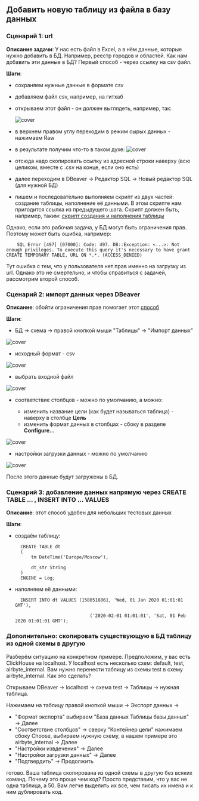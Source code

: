 ## Добавить новую таблицу из файла в базу данных
### Сценарий 1: url
**Описание задачи**: У нас есть файл в Excel, а в нём данные, которые нужно добавить в БД. Например, реестр городов и областей. Как нам добавить эти данные в БД?
Первый способ - через ссылку на csv файл. 

**Шаги**:
  - сохраняем нужные данные в формате csv
  - добавляем файл csv, например, на гитхаб
  - открываем этот файл - он должен выглядеть, например, так:

    ![cover](https://github.com/Malakhova-Natalya/Snippets/blob/main/other/new_table/01%20-%20csv.png) 
  - в верхнем правом углу переходим в режим сырых данных - нажимаем Raw
  - в результате получим что-то в таком духе:
    ![cover](https://github.com/Malakhova-Natalya/Snippets/blob/main/other/new_table/02%20-%20csv_raw.png)
  - отсюда надо скопировать ссылку из адресной строки наверху (всю целиком, вместе с .csv на конце, если оно есть)
  - далее переходим в DBeaver -> Редактор SQL -> Новый редактор SQL (для нужной БД)
  - пишем и последовательно выполняем скрипт из двух частей: создание таблицы, наполнение её данными. В этом скрипте нам пригодится ссылка из предыдущего шага.
	Скрипт должен быть, например, таким: [скрипт создания и наполнения таблицы](https://github.com/Malakhova-Natalya/Snippets/blob/main/other/new_table/03%20-%20script.txt)

Однако, если это рабочая задача, у БД могут быть ограничения прав. Поэтому может быть ошибка, например: 

		SQL Error [497] [07000]: Code: 497. DB::Exception: <...>: Not enough privileges. To execute this query it's necessary to have grant CREATE TEMPORARY TABLE, URL ON *.*. (ACCESS_DENIED)
  
Тут ошибка с тем, что у пользователя нет прав именно на загрузку из url. Однако это не смертельно, и чтобы справиться с задачей, рассмотрим второй способ.

### Сценарий 2: импорт данных через DBeaver

**Описание**: обойти ограничения прав помогает этот [способ](https://forum.goodt.me/t/zagruzka-csv-fajlov-v-postgres-s-pomoshhyu-dbeaver-shag-za-shagom/165)

**Шаги**:
  - БД -> схема -> правой кнопкой мыши "Таблицы" -> "Импорт данных"

![cover](https://github.com/Malakhova-Natalya/Snippets/blob/main/other/new_table/04%20-%20DBeaver%20импорт%20данных.png)
  - исходный формат - csv

![cover](https://github.com/Malakhova-Natalya/Snippets/blob/main/other/new_table/05%20-%20DBeaver%20импорт%20данных%2001%20исходный%20формат.png)
  - выбрать входной файл

![cover](https://github.com/Malakhova-Natalya/Snippets/blob/main/other/new_table/06%20-%20DBeaver%20импорт%20данных%2002%20входные%20файлы.png)
  - соответствие столбцов - можно по умолчанию, а можно:

	- изменить название цели (как будет называться таблица) - наверху в столбце **Цель**
	- изменить формат данных в столбцах - сбоку в разделе **Configure...**
	
 
![cover](https://github.com/Malakhova-Natalya/Snippets/blob/main/other/new_table/07%20-%20DBeaver%20импорт%20данных%2003%20соответствие%20столбцов.png)
  - настройки загрузки данных - можно по умолчанию

![cover](https://github.com/Malakhova-Natalya/Snippets/blob/main/other/new_table/08%20-%20DBeaver%20импорт%20данных%2004%20настройки%20загрузки%20данных.png)

После этого данные будут загружены в БД.

### Сценарий 3: добавление данных напрямую через CREATE TABLE ... , INSERT INTO ... VALUES

**Описание**: этот способ удобен для небольших тестовых данных

**Шаги**:

- создаём таблицу:


		CREATE TABLE dt
		(
  		    tm DateTime('Europe/Moscow'),
    
   		    dt_str String
		)
		ENGINE = Log;


- наполняем её данными:



		INSERT INTO dt VALUES (1580518861, 'Wed, 01 Jan 2020 01:01:01 GMT'), 

              	        	      ('2020-02-01 01:01:01', 'Sat, 01 Feb 2020 01:01:01 GMT');

### Дополнительно: скопировать существующую в БД таблицу из одной схемы в другую

Разберём ситуацию на конкретном примере. Предположим, у вас есть ClickHouse на localhost. У localhost есть несколько схем: default, test, airbyte_internal. Вам нужно перенести таблицу из схемы test в схему airbyte_internal. Как это сделать?

Открываем DBeaver → localhost → схема test → Таблицы → нужная таблица. 

Нажимаем на таблицу правой кнопкой мыши → Экспорт данных → 
 - "Формат экспорта" выбираем "База данных  Таблицы базы данных" → Далее
 - "Соответствие столбцов" → сверху "Контейнер цели" нажимаем сбоку Choose, выбираем нужную схему, в нашем примере это airbyte_internal → Далее
 - "Настройки извдечения" → Далее
 - "Настройки загрузки данных" → Далее
 - "Подтвердить" → Продолжить

готово. Ваша таблица скопирована из одной схемы в другую без всяких команд. Почему это проще чем код? Просто представим, что у вас не одна таблица, а 50. Вам легче выделить их все, чем писать их имена и к ним дублировать код.

